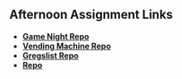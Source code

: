 ## Afternoon Assignment Links

* **[Game Night Repo](https://github.com/zbarnes32/game-night)**
* **[Vending Machine Repo](https://github.com/zbarnes32/vendor-machine)**
* **[Gregslist Repo](https://github.com/zbarnes32/summer24_gregslist_mvc)**
* **[Repo](https://github.com/zbarnes32/<ASSIGNMENT_REPO>)**
